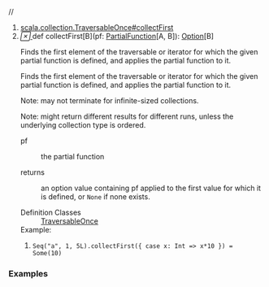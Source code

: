 //
<ol>
<li><a href="https://www.scala-lang.org/api/2.12.3/scala/collection/immutable/List.html#collectFirst[B](pf:PartialFunction[A,B]):Option[B]">scala.collection.TraversableOnce#collectFirst</a></li>
<li name="scala.collection.TraversableOnce#collectFirst" visbl="pub" class="indented0 " data-isabs="false" fullcomment="yes" group="Ungrouped"> <a id="collectFirst[B](pf:PartialFunction[A,B]):Option[B]"></a><a id="collectFirst[B](PartialFunction[A,B]):Option[B]"></a> <span class="permalink"> <a href="../../../scala/collection/immutable/List.html#collectFirst[B](pf:PartialFunction[A,B]):Option[B]" title="Permalink"> <i class="material-icons"></i> </a> </span> <span class="modifier_kind"> <span class="modifier"></span> <span class="kind">def</span> </span> <span class="symbol"> <span class="name">collectFirst</span><span class="tparams">[<span name="B">B</span>]</span><span class="params">(<span name="pf">pf: <a href="../../PartialFunction.html" class="extype" name="scala.PartialFunction">PartialFunction</a>[<span class="extype" name="scala.collection.immutable.List.A">A</span>, <span class="extype" name="scala.collection.TraversableOnce.collectFirst.B">B</span>]</span>)</span><span class="result">: <a href="../../Option.html" class="extype" name="scala.Option">Option</a>[<span class="extype" name="scala.collection.TraversableOnce.collectFirst.B">B</span>]</span> </span> <p class="shortcomment cmt">Finds the first element of the traversable or iterator for which the given partial function is defined, and applies the partial function to it.</p>
 <div class="fullcomment">
  <div class="comment cmt">
   <p>Finds the first element of the traversable or iterator for which the given partial function is defined, and applies the partial function to it.</p>
   <p> Note: may not terminate for infinite-sized collections.</p>
   <p> Note: might return different results for different runs, unless the underlying collection type is ordered. </p>
  </div>
  <dl class="paramcmts block">
   <dt class="param">
    pf
   </dt>
   <dd class="cmt">
    <p>the partial function</p>
   </dd>
   <dt>
    returns
   </dt>
   <dd class="cmt">
    <p>an option value containing pf applied to the first value for which it is defined, or <code>None</code> if none exists.</p>
   </dd>
  </dl>
  <dl class="attributes block"> 
   <dt>
    Definition Classes
   </dt>
   <dd>
    <a href="../TraversableOnce.html" class="extype" name="scala.collection.TraversableOnce">TraversableOnce</a>
   </dd>
   <div class="block">
    Example: 
    <ol>
     <li class="cmt"><p><code>Seq("a", 1, 5L).collectFirst({ case x: Int =&gt; x*10 }) = Some(10)</code></p></li>
    </ol> 
   </div>
  </dl>
 </div> </li>
        </ol>


### Examples




























